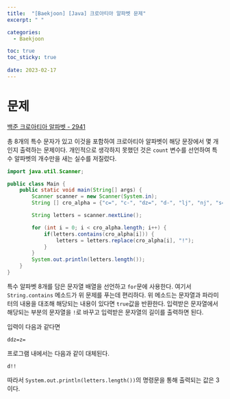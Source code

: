 ```yaml
---
title:  "[Baekjoon] [Java] 크로아티아 알파벳 문제"
excerpt: " "

categories:
  - Baekjoon

toc: true
toc_sticky: true
 
date: 2023-02-17
---
```


# 문제
[백준 크로아티아 알파벳 - 2941](https://www.acmicpc.net/problem/2941)

총 8개의 특수 문자가 있고 이것을 포함하여 크로아티아 알파벳이 해당 문장에서 몇 개인지 출력하는 문제이다. 개인적으로 생각하지 못했던 것은 `count` 변수를 선언하여 특수 알파벳의 개수만을 새는 실수를 저질렀다.

```java
import java.util.Scanner;

public class Main {
    public static void main(String[] args) {
        Scanner scanner = new Scanner(System.in);
        String [] cro_alpha = {"c=", "c-", "dz=", "d-", "lj", "nj", "s=", "z="};

        String letters = scanner.nextLine();

        for (int i = 0; i < cro_alpha.length; i++) {
            if(letters.contains(cro_alpha[i])) {
                letters = letters.replace(cro_alpha[i], "!");
            }
        }
        System.out.println(letters.length());
    }
}
```

특수 알파벳 8개를 담은 문자열 배열을 선언하고 `for`문에 사용한다. 여기서 `String.contains` 메소드가 위 문제를 푸는데 편리하다. 위 메소드는 문자열과 파라미터의 내용을 대조해 해당되는 내용이 있다면 `true`값을 반환한다. 입력받은 문자열에서 해당되는 부분의 문자열을 `!`로 바꾸고 입력받은 문자열의 길이를 출력하면 된다.

입력이 다음과 같다면

```
ddz=z=
```

프로그램 내에서는 다음과 같이 대체된다.

```
d!!
```

따라서 `System.out.println(letters.length())`의 명령문을 통해 출력되는 값은 3이다.